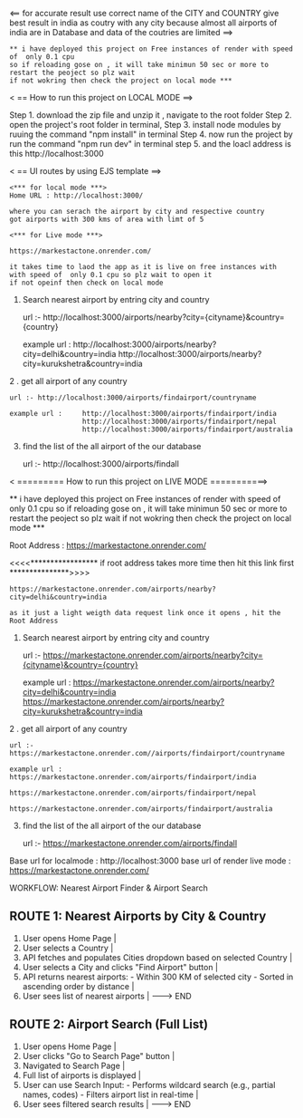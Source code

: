    <== for accurate result use correct name of the CITY and COUNTRY
    give best result in india as coutry with any city because almost all airports of 
    india are in Database and data of the coutries are limited ==>

    ** i have deployed this project on Free instances of render with speed of  only 0.1 cpu
    so if reloading gose on , it will take minimun 50 sec or more to restart the peoject so plz wait
    if not wokring then check the project on local mode ***

< == How to run this project on LOCAL MODE ==>

Step 1. download the zip file and unzip it , navigate to the root folder
Step 2. open the project's root folder in terminal,
Step 3. install node modules by ruuing the command "npm install" in terminal
Step 4. now run the project by run the command "npm run dev"  in terminal
step 5. and the loacl address is this http://localhost:3000 

< == UI routes by using EJS template ==>

    <*** for local mode ***>
    Home URL : http://localhost:3000/     

    where you can serach the airport by city and respective country 
    got airports with 300 kms of area with limt of 5

    <*** for Live mode ***>

    https://markestactone.onrender.com/ 

    it takes time to laod the app as it is live on free instances with  with speed of  only 0.1 cpu so plz wait to open it 
    if not opeinf then check on local mode



1. Search nearest airport by entring city and country

    url :- http://localhost:3000/airports/nearby?city={cityname}&country={country}

    example url :   http://localhost:3000/airports/nearby?city=delhi&country=india
                    http://localhost:3000/airports/nearby?city=kurukshetra&country=india


2 . get all airport of any country 

    url :- http://localhost:3000/airports/findairport/countryname 

    example url :     http://localhost:3000/airports/findairport/india
                      http://localhost:3000/airports/findairport/nepal 
                      http://localhost:3000/airports/findairport/australia

3. find the list of the all airport of the our database  

    url :- http://localhost:3000/airports/findall

    

< ========= How to run this project on LIVE MODE ===========>

** i have deployed this project on Free instances of render with speed of  only 0.1 cpu
    so if reloading gose on , it will take minimun 50 sec or more to restart the peoject so plz wait
    if not wokring then check the project on local mode ***

Root Address :  https://markestactone.onrender.com/


<<<<***************** if root address takes more time then hit this link first ***************>>>>

    https://markestactone.onrender.com/airports/nearby?city=delhi&country=india

    as it just a light weigth data request link once it opens , hit the Root Address

1. Search nearest airport by entring city and country

    url :- https://markestactone.onrender.com/airports/nearby?city={cityname}&country={country}

    example url :   https://markestactone.onrender.com/airports/nearby?city=delhi&country=india
                    https://markestactone.onrender.com/airports/nearby?city=kurukshetra&country=india


2 . get all airport of any country 

    url :- https://markestactone.onrender.com//airports/findairport/countryname 

    example url :     https://markestactone.onrender.com/airports/findairport/india
                      https://markestactone.onrender.com/airports/findairport/nepal 
                      https://markestactone.onrender.com/airports/findairport/australia

3. find the list of the all airport of the our database  

    url :- https://markestactone.onrender.com/airports/findall


    


Base url for localmode :     http://localhost:3000 
base url of render live mode :   https://markestactone.onrender.com/



  WORKFLOW: Nearest Airport Finder & Airport Search

ROUTE 1: Nearest Airports by City & Country
-------------------------------------------
1. User opens Home Page
        |
2. User selects a Country
        |
3. API fetches and populates Cities dropdown based on selected Country
        |
4. User selects a City and clicks "Find Airport" button
        |
5. API returns nearest airports:
        - Within 300 KM of selected city
        - Sorted in ascending order by distance
        |
6. User sees list of nearest airports
        |
        ---> END

ROUTE 2: Airport Search (Full List)
-----------------------------------
1. User opens Home Page
        |
2. User clicks "Go to Search Page" button
        |
3. Navigated to Search Page
        |
4. Full list of airports is displayed
        |
5. User can use Search Input:
        - Performs wildcard search (e.g., partial names, codes)
        - Filters airport list in real-time
        |
6. User sees filtered search results
        |
        ---> END

